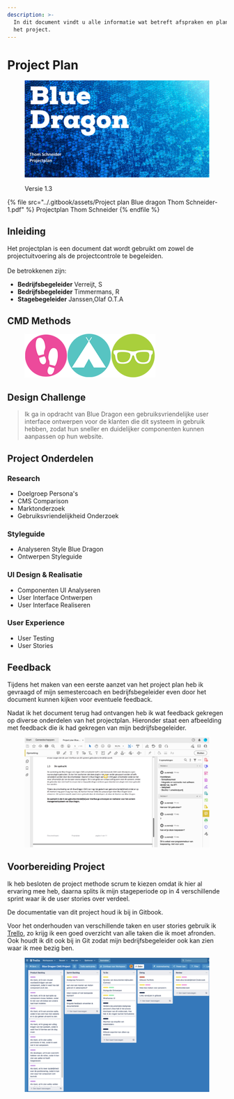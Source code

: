 ```yaml
---
description: >-
  In dit document vindt u alle informatie wat betreft afspraken en planning voor
  het project.
---
```


# Project Plan

<figure><img src="../.gitbook/assets/vakprojectplan.png" alt=""><figcaption><p>Versie 1.3</p></figcaption></figure>

{% file src="../.gitbook/assets/Project plan Blue dragon Thom Schneider-1.pdf" %}
Projectplan Thom Schneider&#x20;
{% endfile %}

## Inleiding

Het projectplan is een document dat wordt gebruikt om zowel de projectuitvoering als de projectcontrole te begeleiden.\
\
De betrokkenen zijn:

* **Bedrijfsbegeleider** Verreijt, S
* **Bedrijfsbegeleider** Timmermans, R
* **Stagebegeleider** Janssen,Olaf O.T.A

## CMD Methods

<figure><img src="../.gitbook/assets/trioangiatri.png" alt=""><figcaption></figcaption></figure>

## Design Challenge

> Ik ga in opdracht van Blue Dragon een gebruiksvriendelijke user interface ontwerpen voor de klanten die dit systeem in gebruik hebben, zodat hun sneller en duidelijker componenten kunnen aanpassen op hun website.

## Project Onderdelen

### Research

* Doelgroep Persona's
* CMS Comparison
* Marktonderzoek
* Gebruiksvriendelijkheid Onderzoek

### Styleguide

* Analyseren Style Blue Dragon
* Ontwerpen Styleguide

### UI Design & Realisatie

* Componenten UI Analyseren
* User Interface Ontwerpen
* User Interface Realiseren

### User Experience

* User Testing
* User Stories

## Feedback

Tijdens het maken van een eerste aanzet van het project plan heb ik gevraagd of mijn semestercoach en bedrijfsbegeleider even door het document kunnen kijken voor eventuele feedback.&#x20;

Nadat ik het document terug had ontvangen heb ik wat feedback gekregen op diverse onderdelen van het projectplan. Hieronder staat een afbeelding met feedback die ik had gekregen van mijn bedrijfsbegeleider.

<figure><img src="../.gitbook/assets/Ss feedback projectplan.png" alt=""><figcaption></figcaption></figure>

## Voorbereiding Project

Ik heb besloten de project methode scrum te kiezen omdat ik hier al ervaring mee heb, daarna splits ik mijn stageperiode op in 4 verschillende sprint waar ik de user stories over verdeel.

De documentatie van dit project houd ik bij in Gitbook.

Voor het onderhouden van verschillende taken en user stories gebruik ik [Trello](https://trello.com/b/ULXzDgUj/blue-dragon-cms-project), zo krijg ik een goed overzicht van alle taken die ik moet afronden. Ook houdt ik dit ook bij in Git zodat mijn bedrijfsbegeleider ook kan zien waar ik mee bezig ben.

<figure><img src="../.gitbook/assets/sstrello.png" alt=""><figcaption></figcaption></figure>
